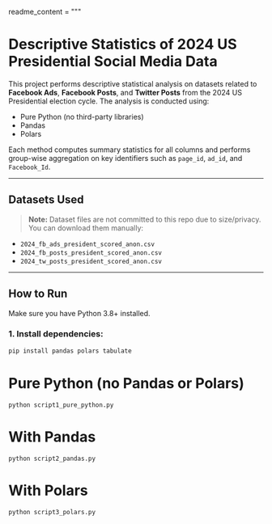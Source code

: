 readme_content = """
# Descriptive Statistics of 2024 US Presidential Social Media Data

This project performs descriptive statistical analysis on datasets related to **Facebook Ads**, **Facebook Posts**, and **Twitter Posts** from the 2024 US Presidential election cycle. The analysis is conducted using:

- Pure Python (no third-party libraries)  
- Pandas  
- Polars  

Each method computes summary statistics for all columns and performs group-wise aggregation on key identifiers such as `page_id`, `ad_id`, and `Facebook_Id`.

---

## Datasets Used

> **Note:** Dataset files are not committed to this repo due to size/privacy. You can download them manually:

- `2024_fb_ads_president_scored_anon.csv`
- `2024_fb_posts_president_scored_anon.csv`
- `2024_tw_posts_president_scored_anon.csv`

---

## How to Run

Make sure you have Python 3.8+ installed.

### 1. Install dependencies:

```bash
pip install pandas polars tabulate
```

# Pure Python (no Pandas or Polars)
```
python script1_pure_python.py
```

# With Pandas
```
python script2_pandas.py
```

# With Polars
```
python script3_polars.py
```

